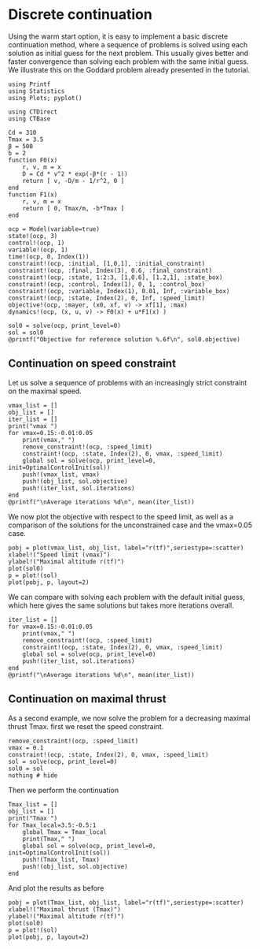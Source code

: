 # Discrete continuation

Using the warm start option, it is easy to implement a basic discrete continuation method, where a sequence of problems is solved using each solution as initial guess for the next problem.
This usually gives better and faster convergence than solving each problem with the same initial guess.
We illustrate this on the Goddard problem already presented in the tutorial.

```@setup main
using Printf
using Statistics
using Plots; pyplot()
```

```@example main
using CTDirect
using CTBase

Cd = 310
Tmax = 3.5
β = 500
b = 2
function F0(x)
    r, v, m = x
    D = Cd * v^2 * exp(-β*(r - 1))
    return [ v, -D/m - 1/r^2, 0 ]
end
function F1(x)
    r, v, m = x
    return [ 0, Tmax/m, -b*Tmax ]
end

ocp = Model(variable=true)
state!(ocp, 3)
control!(ocp, 1)
variable!(ocp, 1)
time!(ocp, 0, Index(1))
constraint!(ocp, :initial, [1,0,1], :initial_constraint)
constraint!(ocp, :final, Index(3), 0.6, :final_constraint)
constraint!(ocp, :state, 1:2:3, [1,0.6], [1.2,1], :state_box)
constraint!(ocp, :control, Index(1), 0, 1, :control_box)
constraint!(ocp, :variable, Index(1), 0.01, Inf, :variable_box)
constraint!(ocp, :state, Index(2), 0, Inf, :speed_limit)
objective!(ocp, :mayer, (x0, xf, v) -> xf[1], :max)
dynamics!(ocp, (x, u, v) -> F0(x) + u*F1(x) )

sol0 = solve(ocp, print_level=0)
sol = sol0
@printf("Objective for reference solution %.6f\n", sol0.objective)
```

## Continuation on speed constraint

Let us solve a sequence of problems with an increasingly strict constraint on the maximal speed.
```@example main
vmax_list = []
obj_list = []
iter_list = []
print("vmax ")
for vmax=0.15:-0.01:0.05
    print(vmax," ")
    remove_constraint!(ocp, :speed_limit)
    constraint!(ocp, :state, Index(2), 0, vmax, :speed_limit)
    global sol = solve(ocp, print_level=0, init=OptimalControlInit(sol))
    push!(vmax_list, vmax)
    push!(obj_list, sol.objective)
    push!(iter_list, sol.iterations)
end
@printf("\nAverage iterations %d\n", mean(iter_list))
```

We now plot the objective with respect to the speed limit, as well as a comparison of the solutions for the unconstrained case and the vmax=0.05 case.

```@example main
pobj = plot(vmax_list, obj_list, label="r(tf)",seriestype=:scatter)
xlabel!("Speed limit (vmax)")
ylabel!("Maximal altitude r(tf)")
plot(sol0)
p = plot!(sol)
plot(pobj, p, layout=2)
```

We can compare with solving each problem with the default initial guess, which here gives the same solutions but takes more iterations overall.

```@example main
iter_list = []
for vmax=0.15:-0.01:0.05
    print(vmax," ")
    remove_constraint!(ocp, :speed_limit)
    constraint!(ocp, :state, Index(2), 0, vmax, :speed_limit)
    global sol = solve(ocp, print_level=0)   
    push!(iter_list, sol.iterations)
end
@printf("\nAverage iterations %d\n", mean(iter_list))
```

## Continuation on maximal thrust

As a second example, we now solve the problem for a decreasing maximal thrust Tmax. first we reset the speed constraint.

```@example main
remove_constraint!(ocp, :speed_limit)
vmax = 0.1
constraint!(ocp, :state, Index(2), 0, vmax, :speed_limit)
sol = solve(ocp, print_level=0)
sol0 = sol
nothing # hide
```

Then we perform the continuation

```@example main
Tmax_list = []
obj_list = []
print("Tmax ")
for Tmax_local=3.5:-0.5:1
    global Tmax = Tmax_local 
    print(Tmax," ")   
    global sol = solve(ocp, print_level=0, init=OptimalControlInit(sol))
    push!(Tmax_list, Tmax)
    push!(obj_list, sol.objective)
end 
```

And plot the results as before

```@example main
pobj = plot(Tmax_list, obj_list, label="r(tf)",seriestype=:scatter)
xlabel!("Maximal thrust (Tmax)")
ylabel!("Maximal altitude r(tf)")
plot(sol0)
p = plot!(sol)
plot(pobj, p, layout=2)
```
